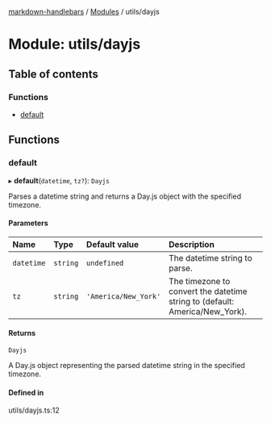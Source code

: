 [markdown-handlebars](../README.md) / [Modules](../modules.md) / utils/dayjs

# Module: utils/dayjs

## Table of contents

### Functions

- [default](utils_dayjs.md#default)

## Functions

### default

▸ **default**(`datetime`, `tz?`): `Dayjs`

Parses a datetime string and returns a Day.js object with the specified timezone.

#### Parameters

| Name | Type | Default value | Description |
| :------ | :------ | :------ | :------ |
| `datetime` | `string` | `undefined` | The datetime string to parse. |
| `tz` | `string` | `'America/New_York'` | The timezone to convert the datetime string to (default: America/New_York). |

#### Returns

`Dayjs`

A Day.js object representing the parsed datetime string in the specified timezone.

#### Defined in

utils/dayjs.ts:12

